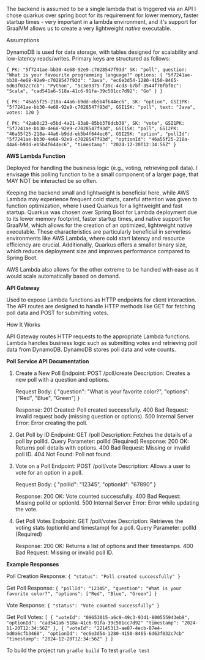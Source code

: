 The backend is assumed to be a single lambda that is triggered via an API
I chose quarkus over spring boot for its requirement for lower memory, faster startup times - very important in a 
lambda environment, and it's support for GraalVM allows us to create a very lightweight _native_ executable.  

Assumptions

DynamoDB is used for data storage, with tables designed for scalability and low-latency reads/writes. Primary keys are structured as follows:

`{
    PK: "5f7241ae-bb30-4e68-92e9-c7028547f93d"
    SK: "poll",
    question: "What is your favourite programming language?"
    options: {
        "5f7241ae-bb30-4e68-92e9-c7028547f93d": "Java",
        "ec6e3d54-1280-4150-8465-6d63f032c7cb": "Python",
        "5c3e9375-f39c-4cd3-b7bf-3544f70fbf0c": "Scala",
        "cad541a6-518a-41c6-91fa-39c501cc7d92": "Go"
    }
}`

`{
    PK: "46a55f25-218a-44a6-b9dd-eb5b4f644ec6",
    SK: "option",
    GSI1PK: "5f7241ae-bb30-4e68-92e9-c7028547f93d",
    GSI1SK: "poll",
    text: "Java",
    votes: 120
}
`

`{
    PK: "42ab0c23-e5bd-4a21-93a8-85bb376dcb30",
    SK: "vote",
    GSI1PK: "5f7241ae-bb30-4e68-92e9-c7028547f93d",
    GSI1SK: "poll",
    GSI2PK: "46a55f25-218a-44a6-b9dd-eb5b4f644ec6",
    GSI2SK: "option",
    "pollId": "5f7241ae-bb30-4e68-92e9-c7028547f93d",
    "optionId": "46a55f25-218a-44a6-b9dd-eb5b4f644ec6",
    "timestamp": "2024-12-20T12:34:56Z"
}`

**AWS Lambda Function**

Deployed for handling the business logic (e.g., voting, retrieving poll data).
I envisage this polling function to be a small component of a larger page, that MAY NOT be interacted be so often. 

Keeping the backend small and lightweight is beneficial here, while AWS Lambda may experience frequent cold starts, careful attention was given to function optimization, where I used Quarkus for a lightweight and fast startup.
Quarkus was chosen over Spring Boot for Lambda deployment due to its lower memory footprint, faster startup times, and native support for GraalVM, which allows for the creation of an optimized, lightweight native executable. 
These characteristics are particularly beneficial in serverless environments like AWS Lambda, where cold start latency and resource efficiency are crucial. Additionally, Quarkus offers a smaller binary size, which reduces deployment size and improves performance compared to Spring Boot.

AWS Lambda also allows for the other extreme to be handled with ease as it would scale automatically based on demand.


**API Gateway** 

Used to expose Lambda functions as HTTP endpoints for client interaction. The API routes are designed to handle HTTP methods like GET for fetching poll data and POST for submitting votes.


How It Works

API Gateway routes HTTP requests to the appropriate Lambda functions.
Lambda handles business logic such as submitting votes and retrieving poll data from DynamoDB.
DynamoDB stores poll data and vote counts.


**Poll Service API Documentation**
1. Create a New Poll
    Endpoint: POST /poll/create
    Description: Creates a new poll with a question and options.
    
    Request Body:
    {
        "question": "What is your favorite color?",
        "options": ["Red", "Blue", "Green"]
    }
    
    Response:
    201 Created: Poll created successfully.
    400 Bad Request: Invalid request body (missing question or options).
    500 Internal Server Error: Error creating the poll.

2. Get Poll by ID
    Endpoint: GET /poll
    Description: Fetches the details of a poll by pollId.
    Query Parameter: pollId (Required)
    Response:
    200 OK: Returns poll details with options.
    400 Bad Request: Missing or invalid poll ID.
    404 Not Found: Poll not found.

3. Vote on a Poll
    Endpoint: POST /poll/vote
    Description: Allows a user to vote for an option in a poll.
    
    Request Body:
    {
        "pollId": "12345",
        "optionId": "67890"
    }

    Response:
    200 OK: Vote counted successfully.
    400 Bad Request: Missing pollId or optionId.
    500 Internal Server Error: Error while updating the vote.

4. Get Poll Votes
    Endpoint: GET /poll/votes
    Description: Retrieves the voting stats (optionId and timestamp) for a poll.
    Query Parameter: pollId (Required)
   
    Response:
    200 OK: Returns a list of options and their timestamps.
    400 Bad Request: Missing or invalid poll ID.
    
**Example Responses**
   
Poll Creation Response:
`{
    "status": "Poll created successfully"
}`
   
Get Poll Response:
`{
    "pollId": "12345",
    "question": "What is your favorite color?",
    "options": ["Red", "Blue", "Green"]
}`
   
Vote Response:
`{
    "status": "Vote counted successfully"
}`
   
Get Poll Votes:
`[
    {
         "voteId": "09653015-a6c9-49c3-93d1-800555943eb9",
         "optionId": "cad541a6-518a-41c6-91fa-39c501cc7d92"
         "timestamp": "2024-11-20T12:34:56Z"
    },
    {
        "voteId": "22145313-ae87-4ecb-87e4-bd0a6cfb3468",
        "optionId": "ec6e3d54-1280-4150-8465-6d63f032c7cb"
        "timestamp": "2024-12-20T12:34:56Z"
    }
]`


To build the project run `gradle build`
To test `gradle test`